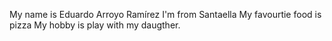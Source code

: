 My name is Eduardo Arroyo Ramírez
I'm from Santaella
My favourtie food is pizza
My hobby is play with my daugther.
